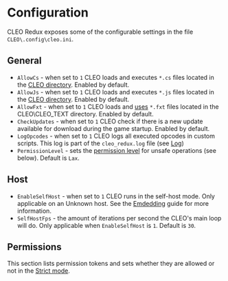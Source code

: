 # Configuration

CLEO Redux exposes some of the configurable settings in the file `CLEO\.config\cleo.ini`.

## General

- `AllowCs` - when set to `1` CLEO loads and executes `*.cs` files located in the [CLEO directory](./cleo-directory.md). Enabled by default.
- `AllowJs` - when set to `1` CLEO loads and executes `*.js` files located in the [CLEO directory](./cleo-directory.md). Enabled by default.
- `AllowFxt` - when set to `1` CLEO loads and [uses](./using-fxt.md) `*.fxt` files located in the CLEO\CLEO_TEXT directory. Enabled by default.
- `CheckUpdates` - when set to `1` CLEO check if there is a new update available for download during the game startup. Enabled by default.
- `LogOpcodes` - when set to `1` CLEO logs all executed opcodes in custom scripts. This log is part of the `cleo_redux.log` file (see [Log](./log.md))
- `PermissionLevel` - sets the [permission level](./permissions.md) for unsafe operations (see below). Default is `Lax`.

## Host

- `EnableSelfHost` - when set to `1` CLEO runs in the self-host mode. Only applicable on an Unknown host. See the [Emdedding](./embedding.md) guide for more information.
- `SelfHostFps` - the amount of iterations per second the CLEO's main loop will do. Only applicable when `EnableSelfHost` is `1`. Default is `30`.

## Permissions

This section lists permission tokens and sets whether they are allowed or not in the [Strict mode](./permissions.md#strict).